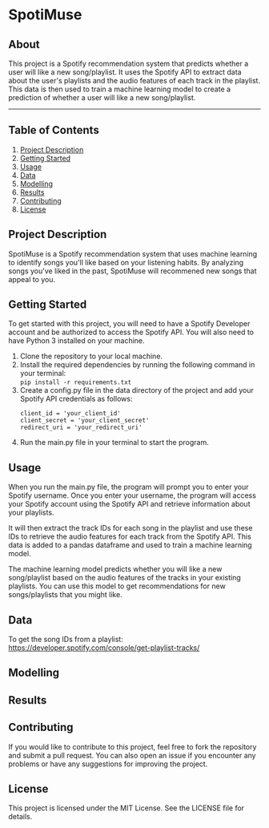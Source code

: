 # SpotiMuse

## About
This project is a Spotify recommendation system that predicts whether a user will like a new song/playlist. It uses the Spotify API to extract data about the user's playlists and the audio features of each track in the playlist. This data is then used to train a machine learning model to create a prediction of whether a user will like a new song/playlist.

---
## Table of Contents
1. [Project Description](#desc) <br>
2. [Getting Started](#start) <br>
3. [Usage](#usage) <br>
4. [Data](#data) <br> 
5. [Modelling](#model) <br>
6. [Results](#results) <br>
7. [Contributing](#contribution) <br>
8. [License](#license)


<a name="desc"/></a>
## Project Description
SpotiMuse is a Spotify recommendation system that uses machine learning to identify songs you'll like based on your listening habits. By analyzing songs you've liked in the past, SpotiMuse will recommened new songs that appeal to you.

<a name="start"/></a>
## Getting Started
To get started with this project, you will need to have a Spotify Developer account and be authorized to access the Spotify API. You will also need to have Python 3 installed on your machine.

1. Clone the repository to your local machine.
2. Install the required dependencies by running the following command in your terminal:
<br>```pip install -r requirements.txt```
3. Create a config.py file in the data directory of the project and add your Spotify API credentials as follows:
    ```
    client_id = 'your_client_id'
    client_secret = 'your_client_secret'
    redirect_uri = 'your_redirect_uri'
    ```
4. Run the main.py file in your terminal to start the program.

<a name="usage"/></a>
## Usage
When you run the main.py file, the program will prompt you to enter your Spotify username. Once you enter your username, the program will access your Spotify account using the Spotify API and retrieve information about your playlists.

It will then extract the track IDs for each song in the playlist and use these IDs to retrieve the audio features for each track from the Spotify API. This data is added to a pandas dataframe and used to train a machine learning model.

The machine learning model predicts whether you will like a new song/playlist based on the audio features of the tracks in your existing playlists. You can use this model to get recommendations for new songs/playlists that you might like.

<a name="data"/></a>
## Data
To get the song IDs from a playlist:
https://developer.spotify.com/console/get-playlist-tracks/

<a name="model"/></a>
## Modelling

<a name="results"/></a>
## Results

<a name="contribution"/></a>
## Contributing
If you would like to contribute to this project, feel free to fork the repository and submit a pull request. You can also open an issue if you encounter any problems or have any suggestions for improving the project.

<a name="license"/></a>
## License
This project is licensed under the MIT License. See the LICENSE file for details.